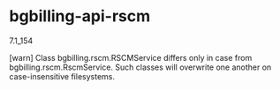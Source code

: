 # bgbilling-api-rscm

7.1_154

[warn] Class bgbilling.rscm.RSCMService differs only in case from bgbilling.rscm.RscmService. Such classes will overwrite one another on case-insensitive filesystems.
